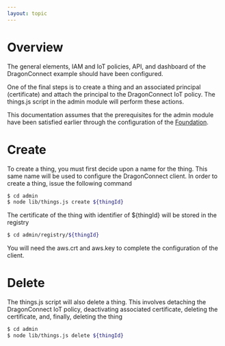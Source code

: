 ```yaml
---
layout: topic
---
```


# Overview

The general elements, IAM and IoT policies, API, and dashboard of the
<font class="dragon_font">Dragon</font>Connect example should have been
configured.

One of the final steps is to create a thing and an associated principal
(certificate) and attach the principal to the DragonConnect IoT policy.
The things.js script in the admin module will perform these actions.

This documentation assumes that the prerequisites for the admin module have
been satisfied earlier through the configuration of the
[Foundation](./foundation.html).

# Create

To create a thing, you must first decide upon a name for the thing.  This
same name will be used to configure the
<font class="dragon_font">Dragon</font>Connect client.  In order to create a
thing, issue the following command

```sh
$ cd admin
$ node lib/things.js create ${thingId}
```

The certificate of the thing with identifier of ${thingId} will be stored
in the registry

```sh
$ cd admin/registry/${thingId}
```

You will need the aws.crt and aws.key to complete the configuration of the
client.

# Delete

The things.js script will also delete a thing.  This involves detaching the
DragonConnect IoT policy, deactivating associated certificate, deleting the
certificate, and, finally, deleting the thing

```sh
$ cd admin
$ node lib/things.js delete ${thingId}
```
